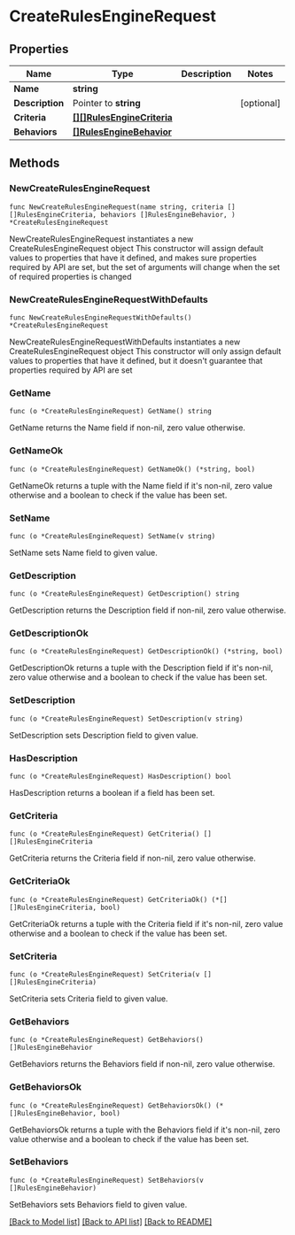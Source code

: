 # CreateRulesEngineRequest

## Properties

Name | Type | Description | Notes
------------ | ------------- | ------------- | -------------
**Name** | **string** |  | 
**Description** | Pointer to **string** |  | [optional] 
**Criteria** | [**[][]RulesEngineCriteria**]([]RulesEngineCriteria.md) |  | 
**Behaviors** | [**[]RulesEngineBehavior**](RulesEngineBehavior.md) |  | 

## Methods

### NewCreateRulesEngineRequest

`func NewCreateRulesEngineRequest(name string, criteria [][]RulesEngineCriteria, behaviors []RulesEngineBehavior, ) *CreateRulesEngineRequest`

NewCreateRulesEngineRequest instantiates a new CreateRulesEngineRequest object
This constructor will assign default values to properties that have it defined,
and makes sure properties required by API are set, but the set of arguments
will change when the set of required properties is changed

### NewCreateRulesEngineRequestWithDefaults

`func NewCreateRulesEngineRequestWithDefaults() *CreateRulesEngineRequest`

NewCreateRulesEngineRequestWithDefaults instantiates a new CreateRulesEngineRequest object
This constructor will only assign default values to properties that have it defined,
but it doesn't guarantee that properties required by API are set

### GetName

`func (o *CreateRulesEngineRequest) GetName() string`

GetName returns the Name field if non-nil, zero value otherwise.

### GetNameOk

`func (o *CreateRulesEngineRequest) GetNameOk() (*string, bool)`

GetNameOk returns a tuple with the Name field if it's non-nil, zero value otherwise
and a boolean to check if the value has been set.

### SetName

`func (o *CreateRulesEngineRequest) SetName(v string)`

SetName sets Name field to given value.


### GetDescription

`func (o *CreateRulesEngineRequest) GetDescription() string`

GetDescription returns the Description field if non-nil, zero value otherwise.

### GetDescriptionOk

`func (o *CreateRulesEngineRequest) GetDescriptionOk() (*string, bool)`

GetDescriptionOk returns a tuple with the Description field if it's non-nil, zero value otherwise
and a boolean to check if the value has been set.

### SetDescription

`func (o *CreateRulesEngineRequest) SetDescription(v string)`

SetDescription sets Description field to given value.

### HasDescription

`func (o *CreateRulesEngineRequest) HasDescription() bool`

HasDescription returns a boolean if a field has been set.

### GetCriteria

`func (o *CreateRulesEngineRequest) GetCriteria() [][]RulesEngineCriteria`

GetCriteria returns the Criteria field if non-nil, zero value otherwise.

### GetCriteriaOk

`func (o *CreateRulesEngineRequest) GetCriteriaOk() (*[][]RulesEngineCriteria, bool)`

GetCriteriaOk returns a tuple with the Criteria field if it's non-nil, zero value otherwise
and a boolean to check if the value has been set.

### SetCriteria

`func (o *CreateRulesEngineRequest) SetCriteria(v [][]RulesEngineCriteria)`

SetCriteria sets Criteria field to given value.


### GetBehaviors

`func (o *CreateRulesEngineRequest) GetBehaviors() []RulesEngineBehavior`

GetBehaviors returns the Behaviors field if non-nil, zero value otherwise.

### GetBehaviorsOk

`func (o *CreateRulesEngineRequest) GetBehaviorsOk() (*[]RulesEngineBehavior, bool)`

GetBehaviorsOk returns a tuple with the Behaviors field if it's non-nil, zero value otherwise
and a boolean to check if the value has been set.

### SetBehaviors

`func (o *CreateRulesEngineRequest) SetBehaviors(v []RulesEngineBehavior)`

SetBehaviors sets Behaviors field to given value.



[[Back to Model list]](../README.md#documentation-for-models) [[Back to API list]](../README.md#documentation-for-api-endpoints) [[Back to README]](../README.md)


